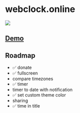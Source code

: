 # webclock.online

![](https://img.shields.io/github/issues/PavelGonzales/clock-ssr.svg)

## [Demo](https://webclock.online)
## Roadmap

- ✅ donate
- ✅ fullscreen
- compare timezones
- ✅ timer
- timer to date with notification
- ✅ set custom theme color
- sharing
- ✅ time in title
